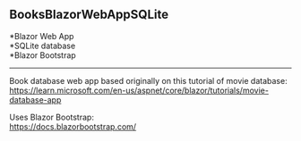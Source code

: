 ## BooksBlazorWebAppSQLite

*Blazor Web App <br/>
*SQLite database <br/>
*Blazor Bootstrap

***
Book database web app based originally on this tutorial of movie database: <br/>
https://learn.microsoft.com/en-us/aspnet/core/blazor/tutorials/movie-database-app

Uses Blazor Bootstrap: <br/>
https://docs.blazorbootstrap.com/
